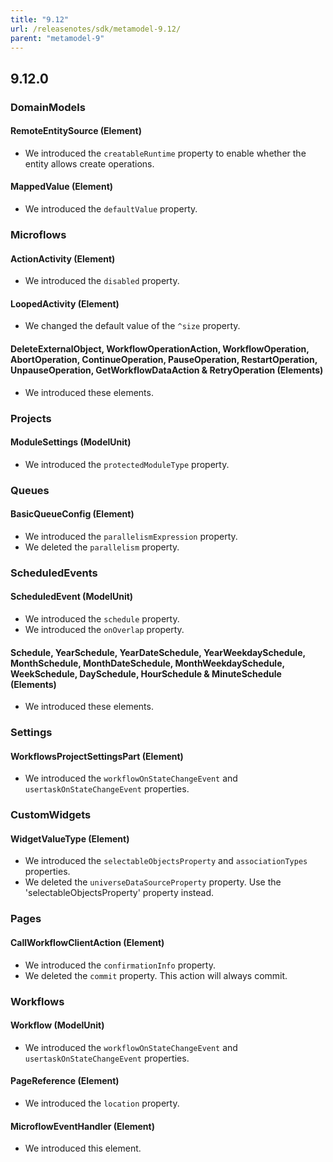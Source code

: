 ```yaml
---
title: "9.12"
url: /releasenotes/sdk/metamodel-9.12/
parent: "metamodel-9"
---
```


## 9.12.0

### DomainModels

#### RemoteEntitySource (Element)

* We introduced the `creatableRuntime` property to enable whether the entity allows create operations.

#### MappedValue (Element)

* We introduced the `defaultValue` property. 

### Microflows

#### ActionActivity (Element)

* We introduced the `disabled` property. 

#### LoopedActivity (Element)

* We changed the default value of the `^size` property.

#### DeleteExternalObject, WorkflowOperationAction, WorkflowOperation, AbortOperation, ContinueOperation, PauseOperation, RestartOperation, UnpauseOperation, GetWorkflowDataAction & RetryOperation (Elements)

* We introduced these elements. 

### Projects

#### ModuleSettings (ModelUnit)

* We introduced the `protectedModuleType` property. 

### Queues

#### BasicQueueConfig (Element)

* We introduced the `parallelismExpression` property. 
* We deleted the `parallelism` property. 

### ScheduledEvents

#### ScheduledEvent (ModelUnit)

* We introduced the `schedule` property. 
* We introduced the `onOverlap` property. 

#### Schedule, YearSchedule, YearDateSchedule, YearWeekdaySchedule, MonthSchedule, MonthDateSchedule, MonthWeekdaySchedule, WeekSchedule, DaySchedule, HourSchedule & MinuteSchedule (Elements)

* We introduced these elements. 

### Settings

#### WorkflowsProjectSettingsPart (Element)

* We introduced the `workflowOnStateChangeEvent` and `usertaskOnStateChangeEvent` properties. 

### CustomWidgets

#### WidgetValueType (Element)

* We introduced the `selectableObjectsProperty` and `associationTypes` properties.
* We deleted the `universeDataSourceProperty` property. Use the 'selectableObjectsProperty' property instead.

### Pages

#### CallWorkflowClientAction (Element)

* We introduced the `confirmationInfo` property. 
* We deleted the `commit` property. This action will always commit.

### Workflows

#### Workflow (ModelUnit)

* We introduced the `workflowOnStateChangeEvent` and `usertaskOnStateChangeEvent` properties.

#### PageReference (Element)

* We introduced the `location` property. 

#### MicroflowEventHandler (Element)

* We introduced this element. 
